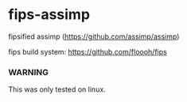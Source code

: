 fips-assimp
=========

fipsified assimp (https://github.com/assimp/assimp)

fips build system: https://github.com/floooh/fips


### WARNING

This was only tested on linux.
